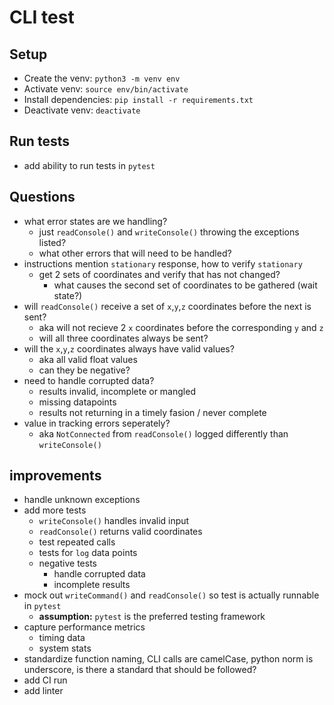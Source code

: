 # CLI test
## Setup
* Create the venv: `python3 -m venv env`
* Activate venv: `source env/bin/activate`
* Install dependencies: `pip install -r requirements.txt` 
* Deactivate venv: `deactivate`

## Run tests
* add ability to run tests in `pytest`

## Questions
* what error states are we handling?
    * just `readConsole()` and `writeConsole()` throwing the exceptions listed?
    * what other errors that will need to be handled?
* instructions mention `stationary` response, how to verify `stationary`
    * get 2 sets of coordinates and verify that has not changed?
        * what causes the second set of coordinates to be gathered (wait state?)
* will `readConsole()` receive a set of `x`,`y`,`z` coordinates before the next is sent?
    * aka will not recieve 2 `x` coordinates before the corresponding `y` and `z`
    * will all three coordinates always be sent?
* will the `x`,`y`,`z` coordinates always have valid values?
    * aka all valid float values
    * can they be negative?
* need to handle corrupted data?
    * results invalid, incomplete or mangled
    * missing datapoints
    * results not returning in a timely fasion / never complete
* value in tracking errors seperately?
    * aka `NotConnected` from `readConsole()` logged differently than `writeConsole()`

## improvements
* handle unknown exceptions
* add more tests
    * `writeConsole()` handles invalid input 
    * `readConsole()` returns valid coordinates
    * test repeated calls
    * tests for `log` data points
    * negative tests
        * handle corrupted data
        * incomplete results
* mock out `writeCommand()` and `readConsole()` so test is actually runnable in `pytest`
    * __assumption:__ `pytest` is the preferred testing framework
* capture performance metrics
    * timing data
    * system stats
* standardize function naming, CLI calls are camelCase, python norm is underscore, is there a standard that should be followed?
* add CI run
* add linter


